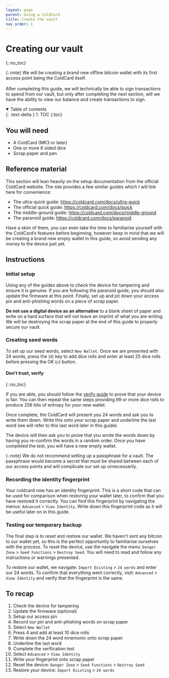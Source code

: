 ```yaml
---
layout: page
parent: Using a ColdCard
title: Create the vault
nav_order: 1
---
```

# Creating our vault
{:.no_toc}

{:.note}
We will be creating a brand new offline bitcoin wallet with its first access point being the ColdCard itself.\
\
After completing this guide, we will technically be able to sign transactions to spend from our vault, but only after completing the next section, will we have the ability to view our balance and create transactions to sign.

<details open markdown="block">
  <summary>
    Table of contents
  </summary>
  {: .text-delta }
1. TOC
{:toc}
</details>

## You will need
- A ColdCard (MK3 or later)
- One or more 6 sided dice
- Scrap paper and pen

## Reference material
This section will lean heavily on the setup documentation from the official ColdCard website. The site provides a few similar guides which I will link here for convenience:

- The ultra-quick guide: <https://coldcard.com/docs/ultra-quick>
- The official quick guide: <https://coldcard.com/docs/quick>
- The middle-ground guide: <https://coldcard.com/docs/middle-ground>
- The paranoid guide: <https://coldcard.com/docs/paranoid>

Have a skim of them, you can even take the time to familiarise yourself with the ColdCard’s features before beginning, however keep in mind that we will be creating a brand new empty wallet in this guide, so avoid sending any money to the device just yet.

## Instructions
### Initial setup
Using any of the guides above to check the device for tampering and ensure it is genuine. If you are following the paranoid guide, you should also update the firmware at this point. Finally, set up and jot down your access pin and anti-phishing words on a piece of scrap paper.

**Do not use a digital device as an alternative** to a blank sheet of paper and write on a hard surface that will not leave an imprint of what you are writing. We will be destroying the scrap paper at the end of this guide to properly secure our vault.

### Creating seed words
To set up our seed words, select `New Wallet`. Once we are presented with 24 words, press the (`4`) key to add dice rolls and enter at least 25 dice rolls before pressing the OK (`✔`) button.

#### Don't trust, verify
{:.no_toc}

If you are able, you should follow the [verify guide](https://coldcard.com/docs/paranoid#verifying-the-dice-roll-math) to prove that your device is fair. You can then repeat the same steps providing 99 or more dice rolls to produce 256 bits of entropy for your new wallet.

Once complete, the ColdCard will present you 24 words and ask you to write them down. Write this onto your scrap paper and underline the last word (we will refer to this last word later in this guide).

The device will then ask you to prove that you wrote the words down by having you re-confirm the words in a random order. Once you have completed the test, you will have a new empty wallet.

{:.note}
We do not recommend setting up a passphrase for a vault. The passphrase would become a secret that must be shared between each of our access points and will complicate our set up unnecessarily.

### Recording the identity fingerprint
Your coldcard now has an identity fingerprint. This is a short code that can be used for comparison when restoring your wallet later, to confirm that you have restored it correctly. You can find this fingerprint by navigating the menus: `Advanced` > `View Identity`. Write down this fingerprint code as it will be useful later on in this guide.

### Testing our temporary backup
The final step is to reset and restore our wallet. We haven't sent any bitcoin to our wallet yet, so this is the perfect opportunity to familiarise ourselves with the process. To reset the device, use the navigate the menu: `Danger Zone` > `Seed Functions` > `Destroy Seed`. You will need to read and follow any instructions or warnings presented.

To restore our wallet, we navigate: `Import Existing` > `24 words` and enter our 24 words. To confirm that everything went correctly, visit: `Advanced` > `View Identity` and verify that the fingerprint is the same.

## To recap

1. Check the device for tampering
2. Update the firmware (optional)
3. Setup our access pin
4. Record our pin and anti-phishing words on scrap paper
5. Select `New Wallet`
6. Press 4 and add at least 10 dice rolls
7. Write down the 24 word mnemonic onto scrap paper
8. Underline the last word
9. Complete the verification test
10. Select `Advanced` > `View Identity`
11. Write your fingerprint onto scrap paper
12. Reset the device: `Danger Zone` > `Seed Functions` > `Destroy Seed`
13. Restore your device: `Import Existing` > `24 words`